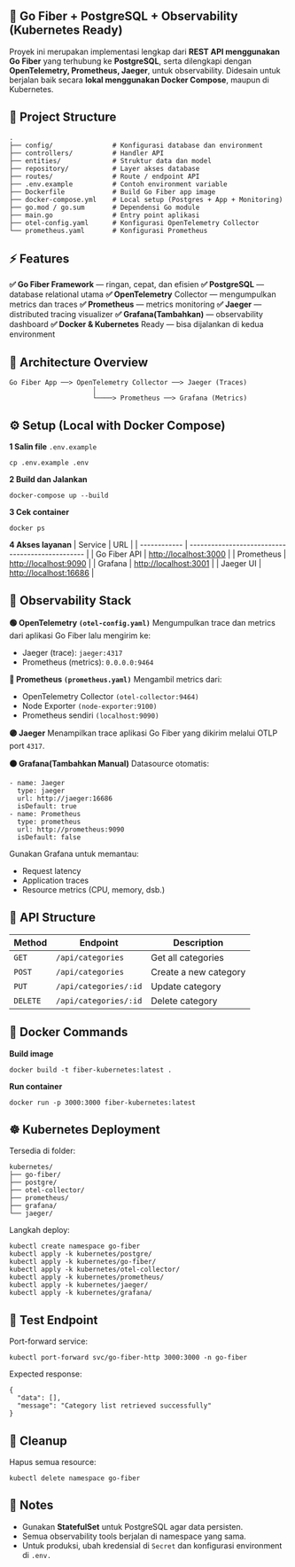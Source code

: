 ## 🚀 Go Fiber + PostgreSQL + Observability (Kubernetes Ready)

Proyek ini merupakan implementasi lengkap dari **REST API menggunakan Go Fiber**  yang terhubung ke **PostgreSQL**, serta dilengkapi dengan **OpenTelemetry, Prometheus, Jaeger**, untuk observability.
Didesain untuk berjalan baik secara **lokal menggunakan Docker Compose**, maupun di Kubernetes.

## 🧱 Project Structure 
````
.
├── config/               # Konfigurasi database dan environment
├── controllers/          # Handler API
├── entities/             # Struktur data dan model
├── repository/           # Layer akses database
├── routes/               # Route / endpoint API
├── .env.example          # Contoh environment variable
├── Dockerfile            # Build Go Fiber app image
├── docker-compose.yml    # Local setup (Postgres + App + Monitoring)
├── go.mod / go.sum       # Dependensi Go module
├── main.go               # Entry point aplikasi
├── otel-config.yaml      # Konfigurasi OpenTelemetry Collector
└── prometheus.yaml       # Konfigurasi Prometheus
````
## ⚡ Features
**✅ Go Fiber Framework** — ringan, cepat, dan efisien
**✅ PostgreSQL** — database relational utama
**✅ OpenTelemetry** Collector — mengumpulkan metrics dan traces
**✅ Prometheus** — metrics monitoring
**✅ Jaeger** — distributed tracing visualizer
**✅ Grafana(Tambahkan)** — observability dashboard
**✅ Docker & Kubernetes** Ready — bisa dijalankan di kedua environment

## 🧩 Architecture Overview
````
Go Fiber App ──> OpenTelemetry Collector ──> Jaeger (Traces)
                     │
                     └────> Prometheus ──> Grafana (Metrics)
````

## ⚙️ Setup (Local with Docker Compose)
**1 Salin file** ````.env.example````
````
cp .env.example .env
````
**2 Build dan Jalankan** 
````
docker-compose up --build
````
**3 Cek container**
````
docker ps
````
**4 Akses layanan**
| Service      | URL                                              |
| ------------ | ------------------------------------------------ |
| Go Fiber API | [http://localhost:3000](http://localhost:3000)   |
| Prometheus   | [http://localhost:9090](http://localhost:9090)   |
| Grafana      | [http://localhost:3001](http://localhost:3001)   |
| Jaeger UI    | [http://localhost:16686](http://localhost:16686) |

## 🧩 Observability Stack
**🟢 OpenTelemetry ````(otel-config.yaml)````**
Mengumpulkan trace dan metrics dari aplikasi Go Fiber lalu mengirim ke:
* Jaeger (trace): ````jaeger:4317````
* Prometheus (metrics): ````0.0.0.0:9464````

**🔵 Prometheus ````(prometheus.yaml)````**
Mengambil metrics dari:

* OpenTelemetry Collector ````(otel-collector:9464)````
* Node Exporter ````(node-exporter:9100)````
* Prometheus sendiri ````(localhost:9090)````

**🟣 Jaeger**
Menampilkan trace aplikasi Go Fiber yang dikirim melalui OTLP port ````4317````.

**🟠 Grafana(Tambahkan Manual)**
Datasource otomatis:
````
- name: Jaeger
  type: jaeger
  url: http://jaeger:16686
  isDefault: true
- name: Prometheus
  type: prometheus
  url: http://prometheus:9090
  isDefault: false
`````
Gunakan Grafana untuk memantau:

* Request latency
* Application traces 
* Resource metrics (CPU, memory, dsb.)

## 🧱 API Structure

| Method   | Endpoint              | Description           |
| -------- | --------------------- | --------------------- |
| `GET`    | `/api/categories`     | Get all categories    |
| `POST`   | `/api/categories`     | Create a new category |
| `PUT`    | `/api/categories/:id` | Update category       |
| `DELETE` | `/api/categories/:id` | Delete category       |

## 🐳 Docker Commands

**Build image**

``` 
docker build -t fiber-kubernetes:latest . 
```

**Run container**
```
docker run -p 3000:3000 fiber-kubernetes:latest
````

## ☸️ Kubernetes Deployment
Tersedia di folder:
```
kubernetes/
├── go-fiber/
├── postgre/
├── otel-collector/
├── prometheus/
├── grafana/
└── jaeger/
```

Langkah deploy:
```
kubectl create namespace go-fiber
kubectl apply -k kubernetes/postgre/
kubectl apply -k kubernetes/go-fiber/
kubectl apply -k kubernetes/otel-collector/
kubectl apply -k kubernetes/prometheus/
kubectl apply -k kubernetes/jaeger/
kubectl apply -k kubernetes/grafana/
````

## 🧪 Test Endpoint 
Port-forward service:
````
kubectl port-forward svc/go-fiber-http 3000:3000 -n go-fiber
`````
Expected response:
````
{
  "data": [],
  "message": "Category list retrieved successfully"
}
``````

## 🧹 Cleanup
Hapus semua resource:
`````
kubectl delete namespace go-fiber
`````
## 🧾 Notes

* Gunakan **StatefulSet** untuk PostgreSQL agar data persisten.
* Semua observability tools berjalan di namespace yang sama. 
* Untuk produksi, ubah kredensial di ``Secret`` dan konfigurasi environment di ``.env.``

